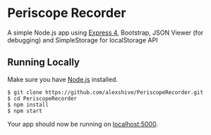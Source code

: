 # Periscope Recorder

A simple Node.js app using [Express 4](http://expressjs.com/), Bootstrap, JSON Viewer (for debugging) and SimpleStorage for localStorage API

## Running Locally

Make sure you have [Node.js](http://nodejs.org/) installed.

```
$ git clone https://github.com/alexshive/PeriscopeRecorder.git
$ cd PeriscopeRecorder
$ npm install
$ npm start
```

Your app should now be running on [localhost:5000](http://localhost:5000/).
